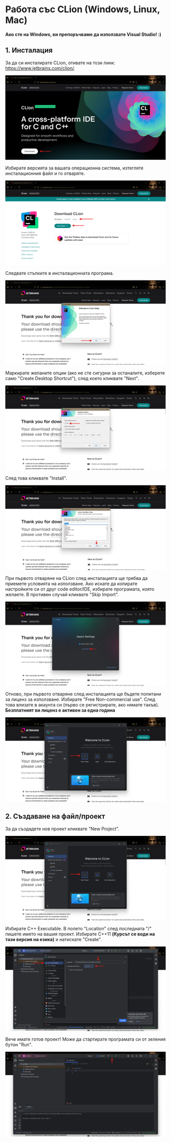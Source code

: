 # Работа със CLion (Windows, Linux, Mac)
**Ако сте на Windows, ви препоръчваме да използвате Visual Studio! :)**
## 1. Инсталация

За да си инсталирате CLion, отивате на този линк: https://www.jetbrains.com/clion/.

![](images/image.png)

Избирате версията за вашата операционна система, изтегляте инсталационния файл и го отваряте.

![](images/image-1.png)

Следвате стъпките в инсталационната програма.

![](images/image-2.png)

Маркирате желаните опции (ако не сте сигурни за останалите, изберете само "Create Desktop Shortcut"), след което кликвате "Next".

![](images/image-3.png)

След това кликвате "Install".

![](images/image-4.png)

При първото отваряне на CLion след инсталацията ще трябва да приемете условията на използване. Ако искате да копирате настройките си от друг code editor/IDE, избирате програмата, която желаете. В противен случай кликвате "Skip Import".

![](images/image-5.png)

Отново, при първото отваряне след инсталацията ще бъдете попитани за лиценз за използване. Избирате "Free Non-commercial use". След това влизате в акаунта си (първо се регистрирате, ако нямате такъв). **Безплатният ви лиценз е активен за една година**

![](images/image-7.png)

## 2. Създаване на файл/проект

За да създадете нов проект кликвате "New Project".

![](images/image-8.png)

Избирате C++ Executable. В полето "Location" след последната "/" пишете името на вашия проект. Избирате C++11 **(Курсът се води на тази версия на езика)** и натискате "Create".

![](images/image-10.png)

Вече имате готов проект! Може да стартирате програмата си от зеления бутон "Run".

![](images/image-11.png)
